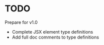 # TODO

Prepare for v1.0

- Complete JSX element type definitions
- Add full doc comments to type definitions
